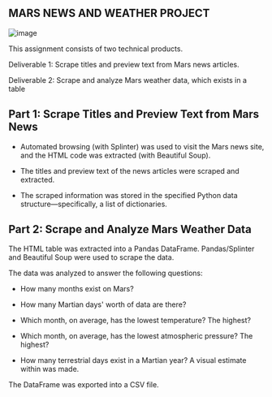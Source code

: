 ## MARS NEWS AND WEATHER PROJECT

![image](https://user-images.githubusercontent.com/119654958/224206354-fd547813-8088-4cc6-90bc-678108309a48.png)

This assignment consists of two technical products. 

Deliverable 1: Scrape titles and preview text from Mars news articles.

Deliverable 2: Scrape and analyze Mars weather data, which exists in a table

## Part 1: Scrape Titles and Preview Text from Mars News 
- Automated browsing (with Splinter) was used to visit the Mars news site, and the HTML code was extracted (with Beautiful Soup). 

- The titles and preview text of the news articles were scraped and extracted. 

- The scraped information was stored in the specified Python data structure—specifically, a list of dictionaries. 

## Part 2: Scrape and Analyze Mars Weather Data 

The HTML table was extracted into a Pandas DataFrame. Pandas/Splinter and Beautiful Soup were used to scrape the data. 

The data was analyzed to answer the following questions: 

- How many months exist on Mars? 

- How many Martian days' worth of data are there? 

- Which month, on average, has the lowest temperature? The highest? 

- Which month, on average, has the lowest atmospheric pressure? The highest? 

- How many terrestrial days exist in a Martian year? A visual estimate within was made. 

The DataFrame was exported into a CSV file. 
